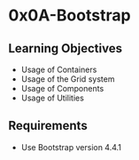 # 0x0A-Bootstrap

## Learning Objectives
* Usage of Containers
* Usage of the Grid system
* Usage of Components
* Usage of Utilities

## Requirements
* Use Bootstrap version 4.4.1
